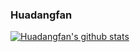 ### Huadangfan

<!--
**Huadangfan/huadangfan** is a ✨ _special_ ✨ repository because its `README.md` (this file) appears on your GitHub profile.

Here are some ideas to get you started:

- 🔭 I’m currently working on ...
- 🌱 I’m currently learning ...
- 👯 I’m looking to collaborate on ...
- 🤔 I’m looking for help with ...
- 💬 Ask me about ...
- 📫 How to reach me: ...
- 😄 Pronouns: ...
- ⚡ Fun fact: ...
-->
[![Huadangfan's github stats](https://github-readme-stats.vercel.app/api?username=huadangfan&theme=tokyonight)](https://github.com/anuraghazra/github-readme-stats)
